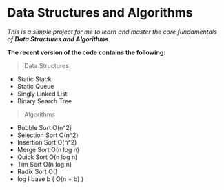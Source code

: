 # Data Structures and Algorithms

_This is a simple project for me to learn and master the core fundamentals of **Data Structures and Algorithms**_

**The recent version of the code contains the following:**

> Data Structures

 - Static Stack
 - Static Queue
 - Singly Linked List
 - Binary Search Tree
 
> Algorithms
 - Bubble Sort O(n^2)
 - Selection Sort O(n^2)
 - Insertion Sort O(n^2)
 - Merge Sort O(n log n)
 - Quick Sort O(n log n)
 - Tim Sort O(n log n)
 - Radix Sort O()
 - log l base b ( O(n + b) )
